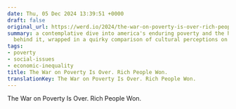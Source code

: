 ```yaml
---
date: Thu, 05 Dec 2024 13:39:51 +0000
draft: false
original_url: https://werd.io/2024/the-war-on-poverty-is-over-rich-people-won
summary: a contemplative dive into america's enduring poverty and the hidden realities
  behind it, wrapped in a quirky comparison of cultural perceptions on homelessness.
tags:
- poverty
- social-issues
- economic-inequality
title: The War on Poverty Is Over. Rich People Won.
translationKey: The War on Poverty Is Over. Rich People Won.
---
```


The War on Poverty Is Over. Rich People Won.